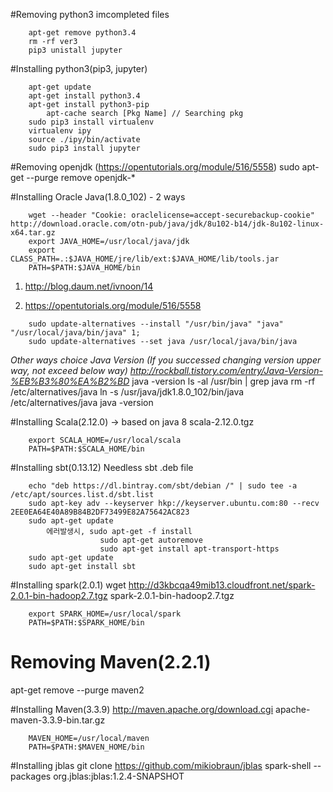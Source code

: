 #Removing python3 imcompleted files
```
    apt-get remove python3.4
    rm -rf ver3
    pip3 unistall jupyter
```

#Installing python3(pip3, jupyter)
```
    apt-get update
    apt-get install python3.4
    apt-get install python3-pip
        apt-cache search [Pkg Name] // Searching pkg
    sudo pip3 install virtualenv
    virtualenv ipy
    source ./ipy/bin/activate
    sudo pip3 install jupyter
```


#Removing openjdk (https://opentutorials.org/module/516/5558)
sudo apt-get --purge remove openjdk-*


#Installing Oracle Java(1.8.0_102) - 2 ways
```
    wget --header "Cookie: oraclelicense=accept-securebackup-cookie" http://download.oracle.com/otn-pub/java/jdk/8u102-b14/jdk-8u102-linux-x64.tar.gz
    export JAVA_HOME=/usr/local/java/jdk
    export CLASS_PATH=.:$JAVA_HOME/jre/lib/ext:$JAVA_HOME/lib/tools.jar
    PATH=$PATH:$JAVA_HOME/bin
```   
1. http://blog.daum.net/ivnoon/14

2. https://opentutorials.org/module/516/5558
```
    sudo update-alternatives --install "/usr/bin/java" "java" "/usr/local/java/bin/java" 1;
    sudo update-alternatives --set java /usr/local/java/bin/java
```
_Other ways choice Java Version (If you successed changing version upper way, not exceed below way)_
            _http://rockball.tistory.com/entry/Java-Version-%EB%B3%80%EA%B2%BD_
    java -version
    ls -al /usr/bin | grep java
    rm -rf /etc/alternatives/java
    ln -s /usr/java/jdk1.8.0_102/bin/java /etc/alternatives/java
    java -version

#Installing Scala(2.12.0) -> based on java 8
scala-2.12.0.tgz
```
    export SCALA_HOME=/usr/local/scala
    PATH=$PATH:$SCALA_HOME/bin
```


#Installing sbt(0.13.12)
Needless sbt .deb file
```
    echo "deb https://dl.bintray.com/sbt/debian /" | sudo tee -a /etc/apt/sources.list.d/sbt.list
    sudo apt-key adv --keyserver hkp://keyserver.ubuntu.com:80 --recv 2EE0EA64E40A89B84B2DF73499E82A75642AC823
    sudo apt-get update
        에러발생시, sudo apt-get -f install
                    sudo apt-get autoremove
                    sudo apt-get install apt-transport-https
    sudo apt-get update 
    sudo apt-get install sbt
```


#Installing spark(2.0.1)
wget http://d3kbcqa49mib13.cloudfront.net/spark-2.0.1-bin-hadoop2.7.tgz
spark-2.0.1-bin-hadoop2.7.tgz
```
    export SPARK_HOME=/usr/local/spark
    PATH=$PATH:$SPARK_HOME/bin
```

# Removing Maven(2.2.1)
apt-get remove --purge maven2

#Installing Maven(3.3.9)
http://maven.apache.org/download.cgi
apache-maven-3.3.9-bin.tar.gz
```
    MAVEN_HOME=/usr/local/maven
    PATH=$PATH:$MAVEN_HOME/bin
```
#Installing jblas
git clone https://github.com/mikiobraun/jblas
spark-shell --packages org.jblas:jblas:1.2.4-SNAPSHOT


